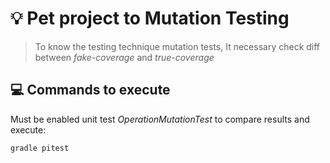 # :bulb: Pet project to Mutation Testing

> To know the testing technique mutation tests, It necessary check diff between _fake-coverage_ and _true-coverage_

## :computer: Commands to execute

Must be enabled unit test _OperationMutationTest_ to compare results and execute:

```
gradle pitest
```
